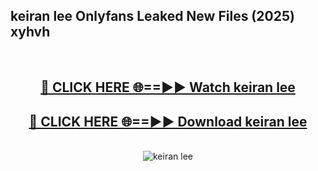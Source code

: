 <h2>keiran lee Onlyfans Leaked New Files (2025) xyhvh</h2>
<br>
<div align="center">
<h2><a href="https://mediafiles.top/keiran_lee&ref=git" rel="nofollow">🔴 CLICK HERE 🌐==►► Watch keiran lee</a></h2>
<h2><a href="https://mediafiles.top/keiran_lee&ref=git" rel="nofollow">🔴 CLICK HERE 🌐==►► Download keiran lee</a></h2>
<br>
<a href="https://mediafiles.top/keiran_lee&ref=git" rel="nofollow" data-target="animated-image.originalLink"><img src="https://i.ibb.co.com/xMMVF88/686577567.gif" alt="keiran lee" style="max-width: 100%; display: inline-block;" data-target="animated-image.originalImage"></a>
</div>
<br>
<br>